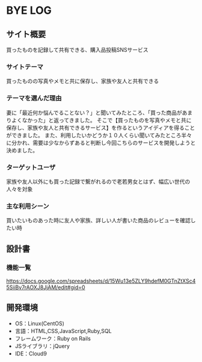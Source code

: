 # BYE LOG

## サイト概要
買ったものを記録して共有できる、購入品投稿SNSサービス

### サイトテーマ
買ったものの写真やメモと共に保存し、家族や友人と共有できる

### テーマを選んだ理由
妻に「最近何か悩んでることない？」と聞いてみたところ、「買った商品があまりよくなかった」と返ってきました。
そこで【買ったものを写真やメモと共に保存し、家族や友人と共有できるサービス】を作るというアイディアを得ることができました。
また、利用したいかどうか１０人くらい聞いてみたところ半々に分かれ、需要は少なからずあると判断し今回こちらのサービスを開発しようと決めました。

### ターゲットユーザ
家族や友人以外にも買った記録で繋がれるので老若男女とはず、幅広い世代の人々を対象

### 主な利用シーン
買いたいものあった時に友人や家族、詳しい人が書いた商品のレビューを確認したい時

## 設計書

### 機能一覧
https://docs.google.com/spreadsheets/d/15Wu13e5ZLY9hdefM0GTnZtXSc45SiiBv7rAOXJ8JjAM/edit#gid=0

## 開発環境
- OS：Linux(CentOS)
- 言語：HTML,CSS,JavaScript,Ruby,SQL
- フレームワーク：Ruby on Rails
- JSライブラリ：jQuery
- IDE：Cloud9
